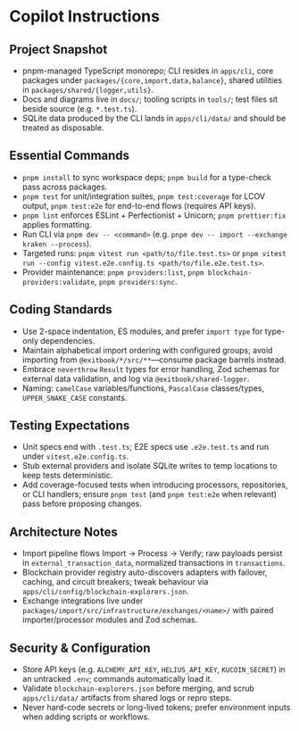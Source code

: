 # Copilot Instructions

## Project Snapshot

- pnpm-managed TypeScript monorepo; CLI resides in `apps/cli`, core packages under `packages/{core,import,data,balance}`, shared utilities in `packages/shared/{logger,utils}`.
- Docs and diagrams live in `docs/`; tooling scripts in `tools/`; test files sit beside source (e.g. `*.test.ts`).
- SQLite data produced by the CLI lands in `apps/cli/data/` and should be treated as disposable.

## Essential Commands

- `pnpm install` to sync workspace deps; `pnpm build` for a type-check pass across packages.
- `pnpm test` for unit/integration suites, `pnpm test:coverage` for LCOV output, `pnpm test:e2e` for end-to-end flows (requires API keys).
- `pnpm lint` enforces ESLint + Perfectionist + Unicorn; `pnpm prettier:fix` applies formatting.
- Run CLI via `pnpm dev -- <command>` (e.g. `pnpm dev -- import --exchange kraken --process`).
- Targeted runs: `pnpm vitest run <path/to/file.test.ts>` or `pnpm vitest run --config vitest.e2e.config.ts <path/to/file.e2e.test.ts>`.
- Provider maintenance: `pnpm providers:list`, `pnpm blockchain-providers:validate`, `pnpm providers:sync`.

## Coding Standards

- Use 2-space indentation, ES modules, and prefer `import type` for type-only dependencies.
- Maintain alphabetical import ordering with configured groups; avoid importing from `@exitbook/*/src/**`—consume package barrels instead.
- Embrace `neverthrow` `Result` types for error handling, Zod schemas for external data validation, and log via `@exitbook/shared-logger`.
- Naming: `camelCase` variables/functions, `PascalCase` classes/types, `UPPER_SNAKE_CASE` constants.

## Testing Expectations

- Unit specs end with `.test.ts`; E2E specs use `.e2e.test.ts` and run under `vitest.e2e.config.ts`.
- Stub external providers and isolate SQLite writes to temp locations to keep tests deterministic.
- Add coverage-focused tests when introducing processors, repositories, or CLI handlers; ensure `pnpm test` (and `pnpm test:e2e` when relevant) pass before proposing changes.

## Architecture Notes

- Import pipeline flows Import → Process → Verify; raw payloads persist in `external_transaction_data`, normalized transactions in `transactions`.
- Blockchain provider registry auto-discovers adapters with failover, caching, and circuit breakers; tweak behaviour via `apps/cli/config/blockchain-explorers.json`.
- Exchange integrations live under `packages/import/src/infrastructure/exchanges/<name>/` with paired importer/processor modules and Zod schemas.

## Security & Configuration

- Store API keys (e.g. `ALCHEMY_API_KEY`, `HELIUS_API_KEY`, `KUCOIN_SECRET`) in an untracked `.env`; commands automatically load it.
- Validate `blockchain-explorers.json` before merging, and scrub `apps/cli/data/` artifacts from shared logs or repro steps.
- Never hard-code secrets or long-lived tokens; prefer environment inputs when adding scripts or workflows.
